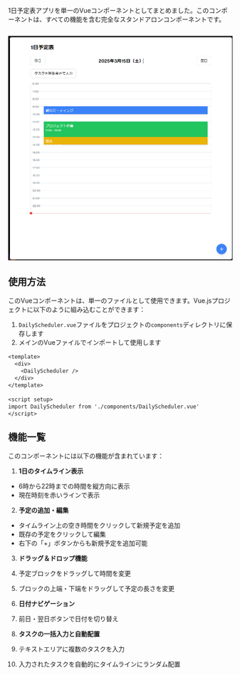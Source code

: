 1日予定表アプリを単一のVueコンポーネントとしてまとめました。このコンポーネントは、すべての機能を含む完全なスタンドアロンコンポーネントです。

```vue project="Daily Schedule App" file="DailyScheduler.vue"
```
![ui1](image-1.png)

## 使用方法

このVueコンポーネントは、単一のファイルとして使用できます。Vue.jsプロジェクトに以下のように組み込むことができます：

1. `DailyScheduler.vue`ファイルをプロジェクトの`components`ディレクトリに保存します
2. メインのVueファイルでインポートして使用します


```vue
<template>
  <div>
    <DailyScheduler />
  </div>
</template>

<script setup>
import DailyScheduler from './components/DailyScheduler.vue'
</script>
```

## 機能一覧

このコンポーネントには以下の機能が含まれています：

1. **1日のタイムライン表示**
  - 6時から22時までの時間を縦方向に表示
  - 現在時刻を赤いラインで表示



2. **予定の追加・編集**
  - タイムライン上の空き時間をクリックして新規予定を追加
  - 既存の予定をクリックして編集
  - 右下の「+」ボタンからも新規予定を追加可能



3. **ドラッグ＆ドロップ機能**
  1. 予定ブロックをドラッグして時間を変更
  2. ブロックの上端・下端をドラッグして予定の長さを変更

4. **日付ナビゲーション**
  1. 前日・翌日ボタンで日付を切り替え

5. **タスクの一括入力と自動配置**
  1. テキストエリアに複数のタスクを入力
  2. 入力されたタスクを自動的にタイムラインにランダム配置